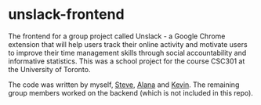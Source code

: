 # unslack-frontend
 The frontend for a group project called Unslack - a Google Chrome extension that will help users track their online activity and motivate users to improve their time management skills through social accountability and informative statistics. This was a school project for the course CSC301 at the University of Toronto.


The code was written by myself, [Steve](https://github.com/kozastev), [Alana](https://github.com/manitsalana) and [Kevin](https://github.com/Pineapplebun). The remaining group members worked on the backend (which is not included in this repo).